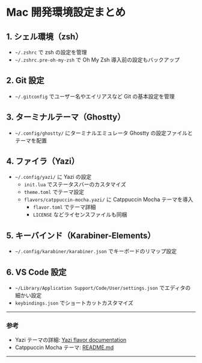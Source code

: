 # Mac 開発環境設定まとめ

## 1. シェル環境（zsh）

- `~/.zshrc` で zsh の設定を管理
- `~/.zshrc.pre-oh-my-zsh` で Oh My Zsh 導入前の設定もバックアップ

## 2. Git 設定

- `~/.gitconfig` でユーザー名やエイリアスなど Git の基本設定を管理

## 3. ターミナルテーマ（Ghostty）

- `~/.config/ghostty/` にターミナルエミュレータ Ghostty の設定ファイルとテーマを配置

## 4. ファイラ（Yazi）

- `~/.config/yazi/` に Yazi の設定
  - `init.lua` でステータスバーのカスタマイズ
  - `theme.toml` でテーマ設定
  - `flavors/catppuccin-mocha.yazi/` に Catppuccin Mocha テーマを導入
    - `flavor.toml` でテーマ詳細
    - `LICENSE` などライセンスファイルも同梱

## 5. キーバインド（Karabiner-Elements）

- `~/.config/karabiner/karabiner.json` でキーボードのリマップ設定

## 6. VS Code 設定

- `~/Library/Application Support/Code/User/settings.json` でエディタの細かい設定
- `keybindings.json` でショートカットカスタマイズ

---

### 参考

- Yazi テーマの詳細: [Yazi flavor documentation](https://yazi-rs.github.io/docs/flavors/overview)
- Catppuccin Mocha テーマ: [README.md](dot_config/yazi/flavors/catppuccin-mocha.yazi/README.md)

---

